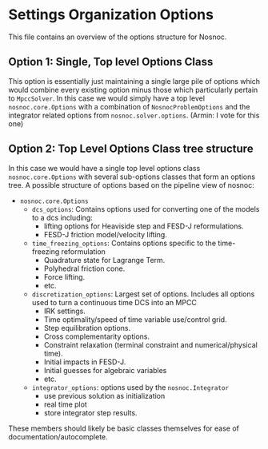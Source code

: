 # Settings Organization Options
This file contains an overview of the options structure for Nosnoc.

## Option 1: Single, Top level Options Class
This option is essentially just maintaining a single large pile of options which would combine every existing option minus those which particularly pertain to `MpccSolver`.
In this case we would simply have a top level `nosnoc.core.Options` with a combination of `NosnocProblemOptions` and the integrator related options from `nosnoc.solver.options`.
(Armin: I vote for this one)

## Option 2: Top Level Options Class tree structure
In this case we would have a single top level options class `nosnoc.core.Options` with several sub-options classes that form an options tree.
A possible structure of options based on the pipeline view of nosnoc:
+ `nosnoc.core.Options`
  + `dcs_options`: Contains options used for converting one of the models to a dcs including:
	+ lifting options for Heaviside step and FESD-J reformulations.
	+ FESD-J friction model/velocity lifting.
  + `time_freezing_options`: Contains options specific to the time-freezing reformulation
	+ Quadrature state for Lagrange Term.
	+ Polyhedral friction cone.
	+ Force lifting.
	+ etc.
  + `discretization_options`: Largest set of options. Includes all options used to turn a continuous time DCS into an MPCC
	+ IRK settings.
	+ Time optimality/speed of time variable use/control grid.
	+ Step equilibration options.
	+ Cross complementarity options.
	+ Constraint relaxation (terminal constraint and numerical/physical time).
	+ Initial impacts in FESD-J.
	+ Initial guesses for algebraic variables
	+ etc.
  + `integrator_options`: options used by the `nosnoc.Integrator`
	+ use previous solution as initialization
	+ real time plot
	+ store integrator step results.

These members should likely be basic classes themselves for ease of documentation/autocomplete.
